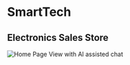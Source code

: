 # SmartTech

## Electronics Sales Store


![Home Page View with AI assisted chat](https://github.com/tajjav/SmartTech/blob/master/screenshots/HomePageWithAIAssistedChat.png)
